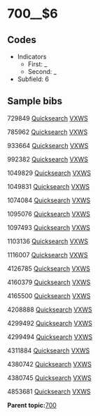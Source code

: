 # 700\_\_$6

## Codes

-   Indicators
    -   First: \_
    -   Second: \_
-   Subfield: 6

## Sample bibs

729849 [Quicksearch](https://search.library.yale.edu/catalog/729849) [VXWS](http://prodorbis.library.yale.edu:7014/vxws/GetHoldingsService?bibId=729849)

785962 [Quicksearch](https://search.library.yale.edu/catalog/785962) [VXWS](http://prodorbis.library.yale.edu:7014/vxws/GetHoldingsService?bibId=785962)

933664 [Quicksearch](https://search.library.yale.edu/catalog/933664) [VXWS](http://prodorbis.library.yale.edu:7014/vxws/GetHoldingsService?bibId=933664)

992382 [Quicksearch](https://search.library.yale.edu/catalog/992382) [VXWS](http://prodorbis.library.yale.edu:7014/vxws/GetHoldingsService?bibId=992382)

1049829 [Quicksearch](https://search.library.yale.edu/catalog/1049829) [VXWS](http://prodorbis.library.yale.edu:7014/vxws/GetHoldingsService?bibId=1049829)

1049831 [Quicksearch](https://search.library.yale.edu/catalog/1049831) [VXWS](http://prodorbis.library.yale.edu:7014/vxws/GetHoldingsService?bibId=1049831)

1074084 [Quicksearch](https://search.library.yale.edu/catalog/1074084) [VXWS](http://prodorbis.library.yale.edu:7014/vxws/GetHoldingsService?bibId=1074084)

1095076 [Quicksearch](https://search.library.yale.edu/catalog/1095076) [VXWS](http://prodorbis.library.yale.edu:7014/vxws/GetHoldingsService?bibId=1095076)

1097493 [Quicksearch](https://search.library.yale.edu/catalog/1097493) [VXWS](http://prodorbis.library.yale.edu:7014/vxws/GetHoldingsService?bibId=1097493)

1103136 [Quicksearch](https://search.library.yale.edu/catalog/1103136) [VXWS](http://prodorbis.library.yale.edu:7014/vxws/GetHoldingsService?bibId=1103136)

1116007 [Quicksearch](https://search.library.yale.edu/catalog/1116007) [VXWS](http://prodorbis.library.yale.edu:7014/vxws/GetHoldingsService?bibId=1116007)

4126785 [Quicksearch](https://search.library.yale.edu/catalog/4126785) [VXWS](http://prodorbis.library.yale.edu:7014/vxws/GetHoldingsService?bibId=4126785)

4160379 [Quicksearch](https://search.library.yale.edu/catalog/4160379) [VXWS](http://prodorbis.library.yale.edu:7014/vxws/GetHoldingsService?bibId=4160379)

4165500 [Quicksearch](https://search.library.yale.edu/catalog/4165500) [VXWS](http://prodorbis.library.yale.edu:7014/vxws/GetHoldingsService?bibId=4165500)

4208888 [Quicksearch](https://search.library.yale.edu/catalog/4208888) [VXWS](http://prodorbis.library.yale.edu:7014/vxws/GetHoldingsService?bibId=4208888)

4299492 [Quicksearch](https://search.library.yale.edu/catalog/4299492) [VXWS](http://prodorbis.library.yale.edu:7014/vxws/GetHoldingsService?bibId=4299492)

4299494 [Quicksearch](https://search.library.yale.edu/catalog/4299494) [VXWS](http://prodorbis.library.yale.edu:7014/vxws/GetHoldingsService?bibId=4299494)

4311884 [Quicksearch](https://search.library.yale.edu/catalog/4311884) [VXWS](http://prodorbis.library.yale.edu:7014/vxws/GetHoldingsService?bibId=4311884)

4380742 [Quicksearch](https://search.library.yale.edu/catalog/4380742) [VXWS](http://prodorbis.library.yale.edu:7014/vxws/GetHoldingsService?bibId=4380742)

4380745 [Quicksearch](https://search.library.yale.edu/catalog/4380745) [VXWS](http://prodorbis.library.yale.edu:7014/vxws/GetHoldingsService?bibId=4380745)

4853681 [Quicksearch](https://search.library.yale.edu/catalog/4853681) [VXWS](http://prodorbis.library.yale.edu:7014/vxws/GetHoldingsService?bibId=4853681)

**Parent topic:**[700](../../tags/700/700.md)

